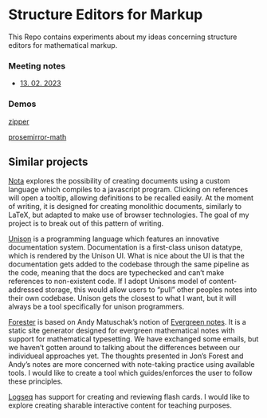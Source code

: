 # Structure Editors for Markup

This Repo contains experiments about my ideas concerning structure editors for
mathematical markup.

### Meeting notes

- [13. 02. 2023](./meetings/13.02.23/notes.md)

### Demos

[zipper](./zipper.md)

[prosemirror-math](./prosemirror-math.md)

## Similar projects

[Nota](https://nota-lang.org) explores the possibility of creating documents
using a custom language which compiles to a javascript program. Clicking on
references will open a tooltip, allowing definitions to be recalled easily. At
the moment of writing, it is designed for creating monolithic documents,
similarly to LaTeX, but adapted to make use of browser technologies. The goal
of my project is to break out of this pattern of writing.

[Unison](https://www.unison-lang.org/learn/usage-topics/documentation/) is a
programming language which features an innovative documentation system.
Documentation is a first-class unison datatype, which is rendered by the
Unison UI. What is nice about the UI is that the documentation gets added to
the codebase through the same pipeline as the code, meaning that the docs
are typechecked and can’t make references to non-existent code. If I adopt
Unisons model of content-addressed storage, this would allow users to “pull”
other peoples notes into their own codebase. Unison gets the closest to what I
want, but it will always be a tool specifically for unison programmers.

[Forester](https://github.com/jonsterling/forest) is based on Andy Matuschak’s
notion of [Evergreen
notes](https://notes.andymatuschak.org/About_these_notes). It is a static site
generator designed for evergreen mathematical notes with support for
mathematical typesetting. We have exchanged some emails, but we haven’t gotten
around to talking about the differences between our individueal approaches
yet. The thoughts presented in Jon’s Forest and Andy’s notes are more
concerned with note-taking practice using available tools. I would like to
create a tool which guides/enforces the user to follow these principles.

[Logseq](https://logseq.com/) has support for creating and reviewing flash
cards. I would like to explore creating sharable interactive content for
teaching purposes.
